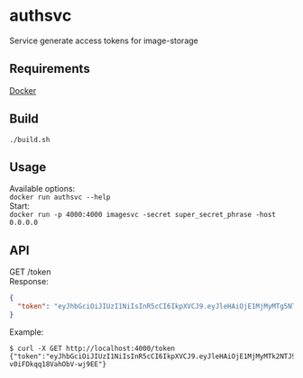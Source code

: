 # authsvc
Service generate access tokens for image-storage

## Requirements
[Docker](https://docs.docker.com/install)

## Build
```
./build.sh
```

## Usage
Available options:  
`docker run authsvc --help`  
Start:  
`docker run -p 4000:4000 imagesvc -secret super_secret_phrase -host 0.0.0.0`

## API

GET /token  
Response:  
```json
{
  "token": "eyJhbGciOiJIUzI1NiIsInR5cCI6IkpXVCJ9.eyJleHAiOjE1MjMyMTg5NTZ9.wHEYwK0XUUSHi7mAT4Q0ZD0Mr5trs1oAcTaCsykdyfM"
}
```

Example:  
```
$ curl -X GET http://localhost:4000/token
{"token":"eyJhbGciOiJIUzI1NiIsInR5cCI6IkpXVCJ9.eyJleHAiOjE1MjMyMTk2NTJ9.cAVvNdRwJyUvMO0DvH7K-v0iFDkqq18VahObV-wj9EE"}
```
